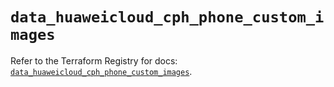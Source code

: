 # `data_huaweicloud_cph_phone_custom_images`

Refer to the Terraform Registry for docs: [`data_huaweicloud_cph_phone_custom_images`](https://registry.terraform.io/providers/huaweicloud/huaweicloud/1.71.1/docs/data-sources/cph_phone_custom_images).
